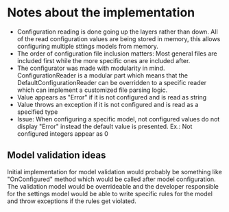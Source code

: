 # Notes about the implementation
* Configuration reading is done going up the layers rather than down. All of the read configuration values are being stored in memory, this allows configuring multiple sttings models from memory.
* The order of configuration file inclusion matters: Most general files are included first while the more specific ones are included after.
* The configurator was made with modularity in mind. ConfigurationReader is a modular part which means that the DefaultConfigurationReader can be overridden to a specific reader which can implement a customized file parsing logic.
* Value appears as "Error" if it is not configured and is read as string
* Value throws an exception if it is not configured and is read as a specified type
* Issue: When configuring a specific model, not configured values do not display "Error" instead the default value is presented. Ex.: Not configured integers appear as 0
## Model validation ideas
Initial implementation for model validation would probably be something like "OnConfigured" method which would be called after model configuration. The validation model would be overrideable and the developer responsible for the settings model would be able to write specific rules for the model and throw 
exceptions if the rules get violated.
